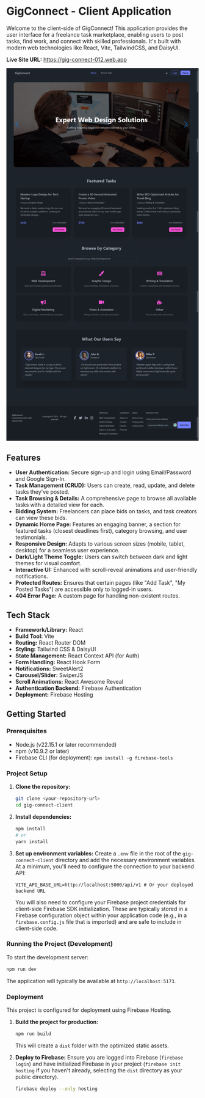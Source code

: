 # GigConnect - Client Application

Welcome to the client-side of GigConnect! This application provides the user interface for a freelance task marketplace, enabling users to post tasks, find work, and connect with skilled professionals. It's built with modern web technologies like React, Vite, TailwindCSS, and DaisyUI.

**Live Site URL:** 
https://gig-connect-012.web.app

![GigConnect](GigConnect_gig-connect-012.web.app.png)

## Features

*   **User Authentication:** Secure sign-up and login using Email/Password and Google Sign-In.
*   **Task Management (CRUD):** Users can create, read, update, and delete tasks they've posted.
*   **Task Browsing & Details:** A comprehensive page to browse all available tasks with a detailed view for each.
*   **Bidding System:** Freelancers can place bids on tasks, and task creators can view these bids.
*   **Dynamic Home Page:** Features an engaging banner, a section for featured tasks (closest deadlines first), category browsing, and user testimonials.
*   **Responsive Design:** Adapts to various screen sizes (mobile, tablet, desktop) for a seamless user experience.
*   **Dark/Light Theme Toggle:** Users can switch between dark and light themes for visual comfort.
*   **Interactive UI:** Enhanced with scroll-reveal animations and user-friendly notifications.
*   **Protected Routes:** Ensures that certain pages (like "Add Task", "My Posted Tasks") are accessible only to logged-in users.
*   **404 Error Page:** A custom page for handling non-existent routes.

## Tech Stack

*   **Framework/Library:** React
*   **Build Tool:** Vite
*   **Routing:** React Router DOM
*   **Styling:** Tailwind CSS & DaisyUI
*   **State Management:** React Context API (for Auth)
*   **Form Handling:** React Hook Form
*   **Notifications:** SweetAlert2
*   **Carousel/Slider:** SwiperJS
*   **Scroll Animations:** React Awesome Reveal
*   **Authentication Backend:** Firebase Authentication
*   **Deployment:** Firebase Hosting

## Getting Started

### Prerequisites

*   Node.js (v22.15.1 or later recommended)
*   npm (v10.9.2 or later)
*   Firebase CLI (for deployment): `npm install -g firebase-tools`

### Project Setup

1.  **Clone the repository:**
    ```bash
    git clone <your-repository-url>
    cd gig-connect-client
    ```

2.  **Install dependencies:**
    ```bash
    npm install
    # or
    yarn install
    ```

3.  **Set up environment variables:**
    Create a `.env` file in the root of the `gig-connect-client` directory and add the necessary environment variables. At a minimum, you'll need to configure the connection to your backend API:
    ```env
    VITE_API_BASE_URL=http://localhost:5000/api/v1 # Or your deployed backend URL
    ```
    You will also need to configure your Firebase project credentials for client-side Firebase SDK initialization. These are typically stored in a Firebase configuration object within your application code (e.g., in a `firebase.config.js` file that is imported) and are safe to include in client-side code.

### Running the Project (Development)

To start the development server:
```bash
npm run dev

```
The application will typically be available at `http://localhost:5173`.

### Deployment

This project is configured for deployment using Firebase Hosting.

1.  **Build the project for production:**
    ```bash
    npm run build
    
    ```
    This will create a `dist` folder with the optimized static assets.

2.  **Deploy to Firebase:**
    Ensure you are logged into Firebase (`firebase login`) and have initialized Firebase in your project (`firebase init hosting` if you haven't already, selecting the `dist` directory as your public directory).
    ```bash
    firebase deploy --only hosting
    ```


